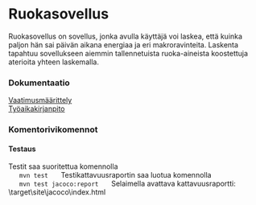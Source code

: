 # Ruokasovellus
Ruokasovellus on sovellus, jonka avulla käyttäjä voi laskea, että kuinka paljon hän sai päivän aikana energiaa ja eri makroravinteita. Laskenta tapahtuu sovellukseen aiemmin tallennetuista ruoka-aineista koostettuja aterioita yhteen laskemalla.

### Dokumentaatio

[Vaatimusmäärittely](https://github.com/ansketom/ot-harjoitustyo/blob/master/Dokumentointi/vaatimusmaarittely.md)  
[Työaikakirjanpito](https://github.com/ansketom/ot-harjoitustyo/blob/master/Dokumentointi/tyoaikakirjanpito.md)  






### Komentorivikomennot
#### Testaus
Testit saa suoritettua komennolla  
```    mvn test    ```
Testikattavuusraportin saa luotua komennolla  
```    mvn test jacoco:report    ```
Selaimella avattava kattavuusraportti: \target\site\jacoco\index.html



